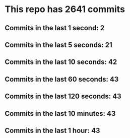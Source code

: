 # This repo has 2641 commits

## Commits in the last 1 second: 2
## Commits in the last 5 seconds: 21
## Commits in the last 10 seconds: 42
## Commits in the last 60 seconds: 43
## Commits in the last 120 seconds: 43
## Commits in the last 10 minutes: 43
## Commits in the last 1 hour: 43

